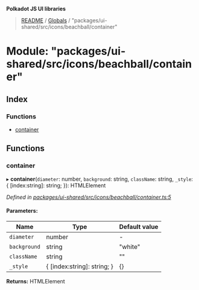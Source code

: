 **Polkadot JS UI libraries**

> [README](../README.md) / [Globals](../globals.md) / "packages/ui-shared/src/icons/beachball/container"

# Module: "packages/ui-shared/src/icons/beachball/container"

## Index

### Functions

* [container](_packages_ui_shared_src_icons_beachball_container_.md#container)

## Functions

### container

▸ **container**(`diameter`: number, `background`: string, `className`: string, `_style`: { [index:string]: string;  }): HTMLElement

*Defined in [packages/ui-shared/src/icons/beachball/container.ts:5](https://github.com/polkadot-js/ui/blob/fea7424a/packages/ui-shared/src/icons/beachball/container.ts#L5)*

#### Parameters:

Name | Type | Default value |
------ | ------ | ------ |
`diameter` | number | - |
`background` | string | "white" |
`className` | string | "" |
`_style` | { [index:string]: string;  } | {} |

**Returns:** HTMLElement
